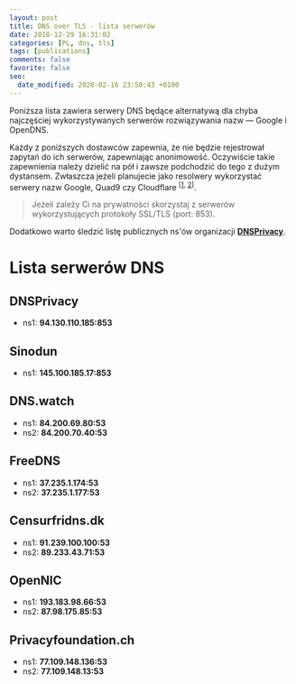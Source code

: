```yaml
---
layout: post
title: DNS over TLS - lista serwerów
date: 2018-12-29 16:31:02
categories: [PL, dns, tls]
tags: [publications]
comments: false
favorite: false
seo:
  date_modified: 2020-02-16 23:50:43 +0100
---
```


Poniższa lista zawiera serwery DNS będące alternatywą dla chyba najczęściej wykorzystywanych serwerów rozwiązywania nazw — Google i OpenDNS.

Każdy z poniższych dostawców zapewnia, że nie będzie rejestrował zapytań do ich serwerów, zapewniając anonimowość. Oczywiście takie zapewnienia należy dzielić na pół i zawsze podchodzić do tego z dużym dystansem. Zwłaszcza jeżeli planujecie jako resolwery wykorzystać serwery nazw Google, Quad9 czy Cloudflare <sup>[[1](https://www.reddit.com/r/privacy/comments/88qyf1/9999_vs_1111_dns_resolvers/), [2](https://www.reddit.com/r/sevengali/comments/8fy15e/dns_cloudflare_quad9_etc/)]</sup>.

  > Jeżeli zależy Ci na prywatności skorzystaj z serwerów wykorzystujących protokoły SSL/TLS (port: 853).

Dodatkowo warto śledzić listę publicznych ns'ów organizacji **[DNSPrivacy](https://dnsprivacy.org/wiki/display/DP/DNS+Privacy+Test+Servers)**.

# Lista serwerów DNS

## DNSPrivacy

- ns1: **94.130.110.185:853**

## Sinodun

- ns1: **145.100.185.17:853**

## DNS.watch

- ns1: **84.200.69.80:53**
- ns2: **84.200.70.40:53**

## FreeDNS

- ns1: **37.235.1.174:53**
- ns2: **37.235.1.177:53**

## Censurfridns.dk

- ns1: **91.239.100.100:53**
- ns2: **89.233.43.71:53**

## OpenNIC

- ns1: **193.183.98.66:53**
- ns2: **87.98.175.85:53**

## Privacyfoundation.ch

- ns1: **77.109.148.136:53**
- ns2: **77.109.148.13:53**
